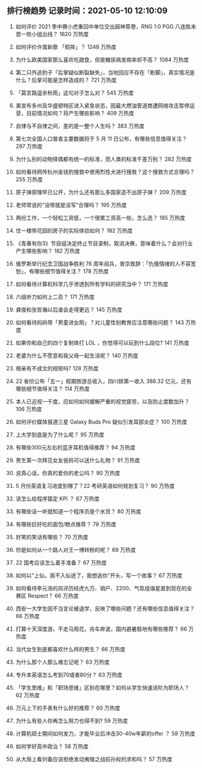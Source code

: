 
## 排行榜趋势 记录时间：2021-05-10 12:10:09
  
  1. 如何评价 2021 季中赛小虎重回中单位交出超神答卷，RNG 1:0 PGG 八连胜未尝一败小组出线？ 1620 万热度
    
  2. 如何评价许嵩新歌 「假摔」？ 1248 万热度
    
  3. 为什么欧美国家那么喜欢吃甜食，但是糖尿病发病率却不高？ 1084 万热度
    
  4. 第二只外逃豹子「后掌疑似断裂缺失」，当地回应不存在「断脚」，真实情况是什么？后掌可能是怎样造成的？ 721 万热度
    
  5. 「莫言路遥余秋雨」这句对子怎么对？ 545 万热度
    
  6. 美宣布多州及华盛顿特区进入紧急状态，因最大燃油管道商遭网络攻击暂停运营，目前情况如何？将产生哪些影响？ 409 万热度
    
  7. 自律与不自律之间，差的是一整个人生吗？ 383 万热度
    
  8. 第七次全国人口普查主要数据将于 5 月 11 日公布，有哪些信息值得关注？ 297 万热度
    
  9. 为什么别的动物择偶都有统一的标准，而人类的标准千差万别？ 282 万热度
    
  10. 如何看待网传杭州金钱豹搜救中使用烈性犬进行搜救？这个搜救方式合理吗？ 255 万热度
    
  11. 原子弹原理早已公开，为什么还有那么多国家造不出原子弹？ 209 万热度
    
  12. 老师常说的“没带就是没写”合理吗？ 195 万热度
    
  13. 两份工作，一个轻松工资低，一个很累工资高一些，怎么选？ 185 万热度
    
  14. 住一楼带花园的房子的实际体验如何？ 182 万热度
    
  15. 《青春有你3》节目组决定终止节目录制，取消决赛，意味着什么？会对行业产生哪些影响？ 182 万热度
    
  16. 俄罗斯举行纪念卫国战争胜利 76 周年阅兵，普京致辞：「仇俄情绪的人不容宽恕」，有哪些细节值得关注？ 178 万热度
    
  17. 如何看待计算机科学几乎渗透到所有学科的研究当中？ 171 万热度
    
  18. 六级听力如何上二百？ 171 万热度
    
  19. 龚俊和张哲瀚以后谁会走得更远？ 145 万热度
    
  20. 如何看待妈妈带「男童进女厕」？对儿童性别教育应注意哪些问题？ 143 万热度
    
  21. 如果你和自己的四个复制体打 LOL ，你觉得可以玩到什么段位? 141 万热度
    
  22. 老婆为什么不愿意和我父母一起生活呢？ 140 万热度
    
  23. 相亲有不成文的规矩吗? 128 万热度
    
  24. 22 省份公布「五一」假期旅游总收入，四川排第一收入 388.32 亿元，还有哪些细节值得关注？ 114 万热度
    
  25. 本人已近视一千度，应如何如何缓解严重的视觉疲劳，以及防止度数加升？ 106 万热度
    
  26. 如何评价媒体报道三星 Galaxy Buds Pro 疑似引发耳部炎症？ 100 万热度
    
  27. 上大学到底是为了什么呢？ 95 万热度
    
  28. 有哪些300元左右的蓝牙耳机值得推荐？ 94 万热度
    
  29. 男生第一次拜见女友爸妈可以送什么礼物？ 91 万热度
    
  30. 说真心话，你真的爱你的老公吗？ 90 万热度
    
  31. 5 月份英语复习进度到哪了？22 考研英语如何规划复习？ 90 万热度
    
  32. 该怎么给程序猿定 KPI ？ 87 万热度
    
  33. 有哪些话一听就知道一个程序员是个水货？ 80 万热度
    
  34. 有哪些巨好吃的面包/糕点推荐？ 78 万热度
    
  35. 好笑的笑话有哪些？ 70 万热度
    
  36. 你是如何从一个路人对王一博转粉的呢？ 69 万热度
    
  37. 22 国考应该怎么着手准备？ 67 万热度
    
  38. 如何以“上仙，我不入仙途了，我想追你”开头，写一个故事？ 67 万热度
    
  39. 如何看待李元浩的风评历经虎九万、销户、2200、气氛组谐星直到现在的全赛区 Respect？ 66 万热度
    
  40. 西安一大学生因不当言论被退学，反映了哪些问题？还有哪些信息值得关注？ 66 万热度
    
  41. 打算十天深度游，不走马观花，舟车奔波，国内避暑胜地有哪些推荐？ 66 万热度
    
  42. 当代女生到底都喜欢什么样的男生？ 66 万热度
    
  43. 为什么那个人那么难忘记呢？ 63 万热度
    
  44. 专升本英语怎么考到70或者80分？ 63 万热度
    
  45. 「学生思维」和「职场思维」区别在哪里？如何从学生快速进阶为职场人？ 62 万热度
    
  46. 万元上下的手表有什么好的推荐？ 60 万热度
    
  47. 为什么有些人你再怎么努力也得不到? 59 万热度
    
  48. 计算机硕士期间如何发力，才能毕业后冲击30-40w年薪的offer ？ 59 万热度
    
  49. 如何学好高中政治？ 58 万热度
    
  50. 从大局上看刘备应该拒绝发动夷陵之战前孙权的求和吗？ 57 万热度
    